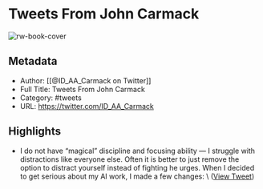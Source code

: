 # Tweets From John Carmack

![rw-book-cover](https://pbs.twimg.com/profile_images/1560764938083352577/B1X3m4NN.jpg)

## Metadata
- Author: [[@ID_AA_Carmack on Twitter]]
- Full Title: Tweets From John Carmack
- Category: #tweets
- URL: https://twitter.com/ID_AA_Carmack

## Highlights
- I do not have “magical” discipline and focusing ability — I struggle with distractions like everyone else. Often it is better to just remove the option to distract yourself instead of fighting he urges. When I decided to get serious about my AI work, I made a few changes: \ ([View Tweet](https://twitter.com/ID_AA_Carmack/status/1562104562219196416))

